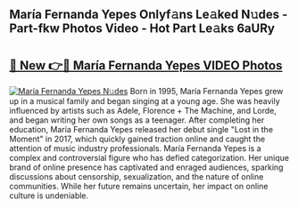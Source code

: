 ## María Fernanda Yepes Onlyf𝚊ns Le𝚊ked N𝚞des - Part-fkw Photos Video - Hot Part Le𝚊ks 6aURy

# <h2><a href="http://ab19292.deff.icu/?id=Mar%c3%ada+Fernanda+Yepes">🔗 New 👉🔴 María Fernanda Yepes VIDEO Photos</a></h2>

[![María Fernanda Yepes N𝚞des](https://i.imgur.com/rIISA9y.gif)](http://ab19292.deff.icu/?id=Mar%c3%ada+Fernanda+Yepes)
Born in 1995, María Fernanda Yepes grew up in a musical family and began singing at a young age. She was heavily influenced by artists such as Adele, Florence + The Machine, and Lorde, and began writing her own songs as a teenager. After completing her education, María Fernanda Yepes released her debut single "Lost in the Moment" in 2017, which quickly gained traction online and caught the attention of music industry professionals. María Fernanda Yepes is a complex and controversial figure who has defied categorization. Her unique brand of online presence has captivated and enraged audiences, sparking discussions about censorship, sexualization, and the nature of online communities. While her future remains uncertain, her impact on online culture is undeniable.
